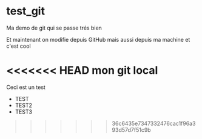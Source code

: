 test_git
========

Ma demo de git qui se passe trés bien

Et maintenant on modifie depuis GitHub
mais aussi depuis ma machine
et c'est cool

<<<<<<< HEAD
mon git local
=======
Ceci est un test

* TEST
* TEST2
* TEST3
>>>>>>> 36c6435e7347332476cac1f96a393d57d7f51c9b
